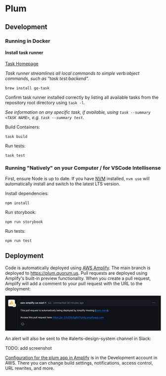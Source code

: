 # Plum

## Development
### Running in Docker

#### Install task runner

[Task Homepage](https://taskfile.dev/)

_Task runner streamlines all local commands to simple verb:object commands, such as "task test:backend"._

```
brew install go-task
```

Confirm task runner installed correctly by listing all available tasks from the repository root directory using `task -l`.

_See information on any specific task, if available, using `task --summary <TASK NAME>`, e.g. `task --summary test`._

Build Containers:

```shell
task build
```

Run tests:

```shell
task test
```

### Running "Natively" on your Computer / for VSCode Intellisense

First, ensure Node is up to date. If you have [NVM](https://github.com/nvm-sh/nvm) installed, `nvm use` will automatically install and switch to the latest LTS version.

Install dependencies:

```shell
npm install
```

Run storybook:

```shell
npm run storybook
```

Run tests:

```shell
npm run test
```

## Deployment

Code is automatically deployed using [AWS Amplify](https://aws.amazon.com/amplify/). The main branch is deployed to https://plum.quorum.us. Pull requests are deployed using Amplify's built-in preview functionality. When you create a pull request, Amplify will add a comment to your pull request with the URL to the deployment:

![Amplify adds a comment in your pull request](/.github/amplify-comment.png)

An alert will also be sent to the #alerts-design-system channel in Slack:

TODO: add screenshot

[Configuration for the plum app in Amplify](https://us-east-1.console.aws.amazon.com/amplify/home?region=us-east-1#/d29y5g8bf7q44y) is in the Development account in AWS. There you can change build settings, notifications, access control, URL rewrites, and more.

